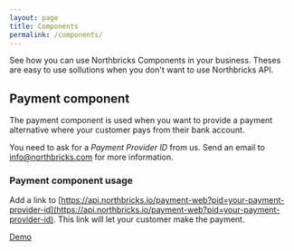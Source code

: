 ```yaml
---
layout: page
title: Components
permalink: /components/
---
```


See how you can use Northbricks Components in your business. Theses are easy to use sollutions when you don't want to use Northbricks API.

## Payment component

The payment component is used when you want to provide a payment alternative where your customer pays from their bank account.

You need to ask for a *Payment Provider ID* from us. Send an email to [info@northbricks.com](mailto:info@northbricks.com?subject=Payment%20component&body=Hi,%0A%0AI%20like%20to%20try%20the%20Northbricks%20Payment%20Component.%0A%0AMy%20name:%20%0ACompany:%20) for more information.

### Payment component usage

Add a link to [https://api.northbricks.io/payment-web?pid=your-payment-provider-id](https://api.northbricks.io/payment-web?pid=your-payment-provider-id). This link will let your customer make the payment.

[Demo](https://api.northbricks.io/demos/payment)
